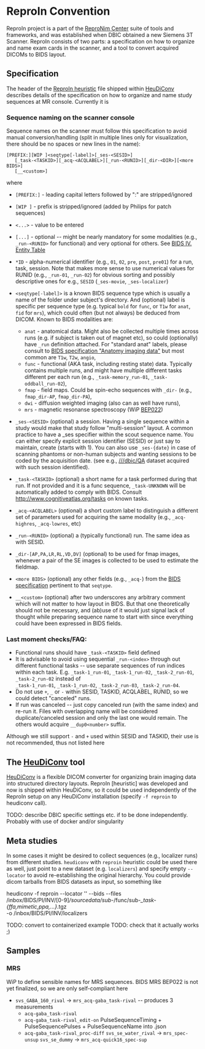 # ReproIn Convention

ReproIn project is a part of the [ReproNim Center](http://ReproNim.org)
suite of tools and frameworks, and was established when DBIC obtained a new
Siemens 3T Scanner.   ReproIn consists of two parts: a specification on how to 
organize and name exam cards in the scanner, and a tool to convert acquired
DICOMs to BIDS layout.


## Specification

The header of the [ReproIn heuristic] file shipped within [HeuDiConv] describes details of the
specification on how to organize and name study sequences at MR console.  Currently it is

### Sequence naming on the scanner console

Sequence names on the scanner must follow this specification to avoid manual
conversion/handling (split in multiple lines only for visualization, there 
should be no spaces or new lines in the name):

    [PREFIX:][WIP ]<seqtype[-label]>[_ses-<SESID>]
       [_task-<TASKID>][_acq-<ACQLABEL>][_run-<RUNID>][_dir-<DIR>][<more BIDS>]
       [__<custom>]

where

 - `[PREFIX:]` - leading capital letters followed by ":" are stripped/ignored
 - `[WIP ]` - prefix is stripped/ignored (added by Philips for patch sequences)
 - `<...>` - value to be entered
 - `[...]` - optional -- might be nearly mandatory for some modalities (e.g.,
         `_run-<RUNID>` for functional) and very optional for others. 
         See [BIDS IV. Entity Table](https://bids-specification.readthedocs.io/en/stable/99-appendices/04-entity-table.html)
 - `*ID` - alpha-numerical identifier (e.g., `01`, `02`, `pre`, `post`, `pre01`)
       for a run, task, session. Note that makes more sense to use numerical 
       values for RUNID (e.g., `_run-01`, `_run-02`) for obvious sorting and possibly
       descriptive ones for e.g., `SESID` (`_ses-movie`, `_ses-localizer`)


- `<seqtype[-label]>`
   is a known BIDS sequence type which is usually a name of the folder under
   subject's directory. And (optional) label is specific per sequence type
   (e.g. typical `bold` for `func`, or `T1w` for `anat`, `fid` for `mrs`), which could often
   (but not always) be deduced from DICOM. Known to BIDS modalities are:

   - `anat` - anatomical data.  Might also be collected multiple times across
            runs (e.g. if subject is taken out of magnet etc), so could
            (optionally) have `_run` definition attached. For "standard anat"
            labels, please consult to [BIDS specification "Anatomy imaging data"]
            but most common are `T1w`, `T2w`, `angio`,
   - `func` - functional (AKA task, including resting state) data.
            Typically contains multiple runs, and might have multiple different
            tasks different per each run
            (e.g., `_task-memory_run-01`, `_task-oddball_run-02`),
   - `fmap` - field maps. Could be spin-echo sequences with `_dir-`
            (e.g., `fmap_dir-AP`, `fmap_dir-PA`),
   - `dwi`  - diffusion weighted imaging (also can as well have runs),
   - `mrs`  - magnetic resonanse spectroscopy (WiP [BEP022](https://docs.google.com/document/d/1pWCb02YNv5W-UZZja24fZrdXLm4X7knXMiZI7E2z7mY))

- `_ses-<SESID>` (optional)
    a session.  Having a single sequence within a study would make that study
    follow "multi-session" layout. A common practice to have a _ses specifier
    within the scout sequence name. You can either specify explicit session
    identifier (SESID) or just say to maintain, create (starts with 1).
    You can also use `_ses-{date}` in case of scanning phantoms or non-human
    subjects and wanting sessions to be coded by the acquisition date.
    (see e.g., [///dbic/QA] dataset acquired with such session identified).

- `_task-<TASKID>` (optional)
    a short name for a task performed during that run.  If not provided and it
    is a func sequence, `_task-UNKNOWN` will be automatically added to comply with
    BIDS. Consult http://www.cognitiveatlas.org/tasks on known tasks.

- `_acq-<ACQLABEL>` (optional)
    a short custom label to distinguish a different set of parameters used for
    acquiring the same modality (e.g., `_acq-highres`, `_acq-lowres`, etc)

- `_run-<RUNID>` (optional)
    a (typically functional) run. The same idea as with SESID.

- `_dir-[AP,PA,LR,RL,VD,DV]` (optional)
    to be used for fmap images, whenever a pair of the SE images is collected
    to be used to estimate the fieldmap.

- `<more BIDS>` (optional)
    any other fields (e.g., `_acq-`) from the [BIDS specification] pertinent
    to that `seqtype`.

- `__<custom>` (optional)
  after two underscores any arbitrary comment which will not matter to how
  layout in BIDS. But that one theoretically should not be necessary,
  and (ab)use of it would just signal lack of thought while preparing sequence
  name to start with since everything could have been expressed in BIDS fields.

### Last moment checks/FAQ:

- Functional runs should have `_task-<TASKID>` field defined
- It is advisable to avoid using sequential `_run-<index>` through out different
  functional tasks -- use separate sequences of run indices within each task. E.g.
  `_task-1_run-01`, `_task-1_run-02`, `_task-2_run-01`, `_task-2_run-02` instead of  
  `_task-1_run-01`, `_task-1_run-02`, `_task-2_run-03`, `_task-2_run-04`.  
- Do not use `+`, `_` or `-` within SESID, TASKID, ACQLABEL, RUNID,  so we
  could detect "canceled" runs.
- If run was canceled -- just copy canceled run (with the same index) and re-run
  it. Files with overlapping name will be considered duplicate/canceled session
  and only the last one would remain.  The others would acquire
  `__dup0<number>`  suffix.

Although we still support `-` and `+` used within SESID and TASKID, their use is
not recommended, thus not listed here

[BIDS specification]: https://bids-specification.readthedocs.io
[BIDS specification "Anatomy imaging data"]: https://bids-specification.readthedocs.io/en/stable/04-modality-specific-files/01-magnetic-resonance-imaging-data.html#anatomy-imaging-data
[///dbic/QA]: http://datasets.datalad.org/?dir=/dbic/QA

## The [HeuDiConv] tool

[HeuDiConv] is 
  a flexible DICOM converter for organizing brain imaging data into structured
  directory layouts.
  ReproIn [heuristic] was developed and now is shipped within HeuDiConv,
  so it could be used independently of the ReproIn setup on any HeuDiConv
  installation (specify `-f reproin` to heudiconv call).

TODO: describe DBIC specific settings etc. if to be done independently.
Probably with use of docker and/or singularity

[HeuDiConv]: https://github.com/nipy/heudiconv
[DataLad]: http://datalad.org
[ReproIn heuristic]: https://github.com/nipy/heudiconv/blob/master/heudiconv/heuristics/reproin.py
[specification]: https://github.com/nipy/heudiconv/blob/master/heudiconv/heuristics/reproin.py
[heudiconv-monitor]: https://github.com/nipy/heudiconv/blob/master/heudiconv/cli/monitor.py
[DBIC]: http://dbic.dartmouth.edu
[///dbic/QA]: http://datasets.datalad.org/?dir=/dbic/QA


## Meta studies

In some cases it might be desired to collect sequences (e.g., localizer runs) from
different studies.  `heudiconv` with `reproin` heuristic could be used there as well,
just point to a new dataset (e.g. `localizers`) and specify empty `--locator` to avoid
re-establishing the original hierarchy.  You could provide dicom tarballs from BIDS
datasets as input, so something like

  heudiconv -f reproin --locator '' --bids --files \
    /inbox/BIDS/PI/INV/[0-9]*/sourcedata/sub-*/func/sub-*_task-{ffa,mimetic,ppa,...}*.tgz \
    -o /inbox/BIDS/PI/INV/localizers
  
TODO: convert to containerized example
TODO: check that it actually works ;)


## Samples

### MRS

WiP to define sensible names for MRS sequences. BIDS MRS BEP022 is not yet
finalized, so we are only self-compliant here

- `svs_GABA_160_rival` -> `mrs_acq-gaba_task-rival`  -- produces 3 measurements
  - `acq-gaba_task-rival`
  - `acq-gaba_task-rival_edit-on`   PulseSequenceTiming + PulseSequencePulses + PulseSequenceName into .json
  - `acq-gaba_task-rival_proc-diff`
`svs_se_water_rival` -> `mrs_spec-unsup`
`svs_se_dummy`       -> `mrs_acq-quick16_spec-sup`
